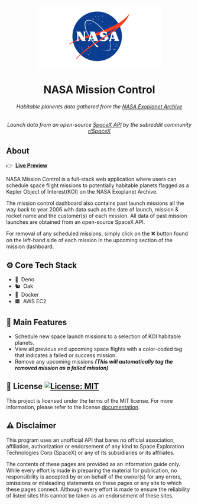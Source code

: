 <div align="center">
    <img alt="NASA Logo" src="./public/images/nasa-logo.png" />
</div>

<h1 align="center">
    NASA Mission Control
</h1>

<h6 align="center">
    Habitable planents data gathered from the <a href="https://exoplanetarchive.ipac.caltech.edu/docs/data.html">NASA Exoplanet Archive</a> 
</h6>

<h6 align="center">
    Launch data from an open-source <a href="https://github.com/r-spacex/SpaceX-API">SpaceX API</a> by the subreddit community <a href="https://www.reddit.com/r/spacex/">r/SpaceX</a>
</h6>

## About
👉&nbsp; **[Live Preview](http://54.151.58.121:8000/index.html "NASA Control Center")**

NASA Mission Control is a full-stack web application where users can schedule space flight missions to potentially habitable planets flagged as a Kepler Object of Interest(KOI) on the NASA Exoplanet Archive. 

The mission control dashboard also contains past launch missions all the way back to year 2006 with data such as the date of launch, mission & rocket name and the customer(s) of each mission. All data of past mission launches are obtained from an open-source SpaceX API.

For removal of any scheduled missions, simply click on the :x: button found on the left-hand side of each mission in the upcoming section of the mission dashboard.

## :gear: Core Tech Stack
* :sauropod:&nbsp; Deno 
* :chipmunk:&nbsp; Oak
* :whale:&nbsp; Docker
* :orange_square:&nbsp; AWS EC2

## :calling: Main Features
* Schedule new space launch missions to a selection of KOI habitable planets.
* View all previous and upcoming space flights with a color-coded tag that indicates a failed or success mission.  
* Remove any upcoming missions _**(This will automatically tag the removed mission as a failed mission)**_

## :memo: License [![License: MIT](https://img.shields.io/badge/License-MIT-yellow.svg)](https://opensource.org/licenses/MIT)
This project is licensed under the terms of the MIT license. For more information, please refer to the license [documentation](LICENSE.md).

## :warning: Disclaimer
This program uses an unofficial API that bares no official association, affiliation, authorization or endorsement of any kind to Space Exploration Technologies Corp (SpaceX) or any of its subsidiaries or its affiliates.

The contents of these pages are provided as an information guide only. While every effort is made in preparing the material for publication, no responsibility is accepted by or on behalf of the owner(s) for any errors, omissions or misleading statements on these pages or any site to which these pages connect. Although every effort is made to ensure the reliability of listed sites this cannot be taken as an endorsement of these sites.